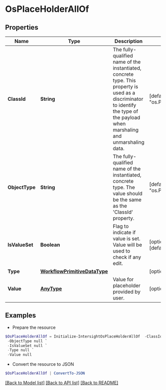 # OsPlaceHolderAllOf
## Properties

Name | Type | Description | Notes
------------ | ------------- | ------------- | -------------
**ClassId** | **String** | The fully-qualified name of the instantiated, concrete type. This property is used as a discriminator to identify the type of the payload when marshaling and unmarshaling data. | [default to "os.PlaceHolder"]
**ObjectType** | **String** | The fully-qualified name of the instantiated, concrete type. The value should be the same as the &#39;ClassId&#39; property. | [default to "os.PlaceHolder"]
**IsValueSet** | **Boolean** | Flag to indicate if value is set. Value will be used to check if any edit. | [optional] [default to $true]
**Type** | [**WorkflowPrimitiveDataType**](WorkflowPrimitiveDataType.md) |  | [optional] 
**Value** | [**AnyType**](.md) | Value for placeholder provided by user. | [optional] 

## Examples

- Prepare the resource
```powershell
$OsPlaceHolderAllOf = Initialize-IntersightOsPlaceHolderAllOf  -ClassId null `
 -ObjectType null `
 -IsValueSet null `
 -Type null `
 -Value null
```

- Convert the resource to JSON
```powershell
$OsPlaceHolderAllOf | ConvertTo-JSON
```

[[Back to Model list]](../README.md#documentation-for-models) [[Back to API list]](../README.md#documentation-for-api-endpoints) [[Back to README]](../README.md)

